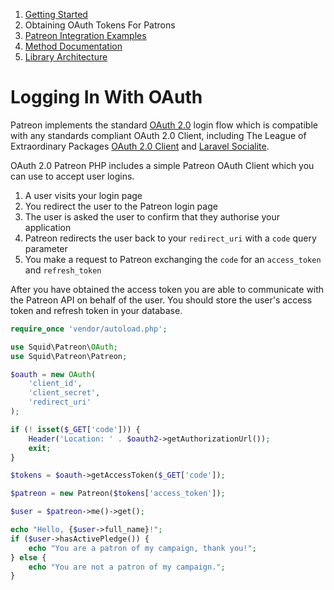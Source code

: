1. [Getting Started](01-getting-started.md)
2. Obtaining OAuth Tokens For Patrons
3. [Patreon Integration Examples](03-examples.md)
4. [Method Documentation](04-documentation.md)
5. [Library Architecture](05-architecture.md)

# Logging In With OAuth

Patreon implements the standard [OAuth 2.0](https://oauth.net/2/) login flow
which is compatible with any standards compliant OAuth 2.0 Client, including
The League of Extraordinary Packages
[OAuth 2.0 Client](http://oauth2-client.thephpleague.com/) and [Laravel Socialite](https://laravel.com/docs/5.6/socialite).

OAuth 2.0 Patreon PHP includes a simple Patreon OAuth Client which you can use
to accept user logins.

1. A user visits your login page
2. You redirect the user to the Patreon login page
3. The user is asked the user to confirm that they authorise your application
4. Patreon redirects the user back to your `redirect_uri` with a `code` query
  parameter
5. You make a request to Patreon exchanging the `code` for an `access_token` and
  `refresh_token`

After you have obtained the access token you are able to communicate with the
Patreon API on behalf of the user. You should store the user's access token and
refresh token in your database.

```php
require_once 'vendor/autoload.php';

use Squid\Patreon\OAuth;
use Squid\Patreon\Patreon;

$oauth = new OAuth(
    'client_id',
    'client_secret',
    'redirect_uri'
);

if (! isset($_GET['code'])) {
    Header('Location: ' . $oauth2->getAuthorizationUrl());
    exit;
}

$tokens = $oauth->getAccessToken($_GET['code']);

$patreon = new Patreon($tokens['access_token']);

$user = $patreon->me()->get();

echo "Hello, {$user->full_name}!";
if ($user->hasActivePledge()) {
    echo "You are a patron of my campaign, thank you!";
} else {
    echo "You are not a patron of my campaign.";
}
```
